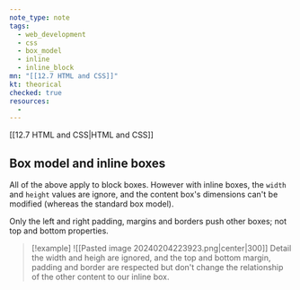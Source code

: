 ```yaml
---
note_type: note
tags:
  - web_development
  - css
  - box_model
  - inline
  - inline_block
mn: "[[12.7 HTML and CSS]]"
kt: theorical
checked: true
resources:
  - 
---
```

[[12.7 HTML and CSS|HTML and CSS]]


## Box model and inline boxes
All of the above apply to block boxes. However with inline boxes, the `width` and `height` values are ignore, and the content box's dimensions can't be modified (whereas the standard box model).

Only the left and right padding, margins and borders push other boxes; not top and bottom properties. 

>[!example]
>![[Pasted image 20240204223923.png|center|300]]
>Detail the width and heigh are ignored, and the top and bottom margin, padding and border are respected but don't change the relationship of the other content to our inline box.

